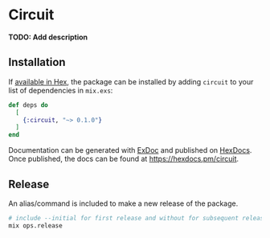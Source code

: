 # Circuit

**TODO: Add description**

## Installation

If [available in Hex](https://hex.pm/docs/publish), the package can be installed
by adding `circuit` to your list of dependencies in `mix.exs`:

```elixir
def deps do
  [
    {:circuit, "~> 0.1.0"}
  ]
end
```

Documentation can be generated with [ExDoc](https://github.com/elixir-lang/ex_doc)
and published on [HexDocs](https://hexdocs.pm). Once published, the docs can
be found at <https://hexdocs.pm/circuit>.

## Release

An alias/command is included to make a new release of the package.

```bash
# include --initial for first release and without for subsequent releases
mix ops.release
```
